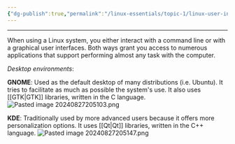 ```yaml
---
{"dg-publish":true,"permalink":"/linux-essentials/topic-1/linux-user-interfaces/"}
---
```


---
When using a Linux system, you either interact with a command line or with a graphical user interfaces. Both ways grant you access to numerous applications that support performing almost any task with the computer.

_Desktop environments_:

**GNOME**: Used as the default desktop of many distributions (i.e. Ubuntu). It tries to facilitate as much as possible the system's use. It also uses [[GTK\|GTK]] libraries, written in the C language.
![Pasted image 20240827205103.png](/img/user/Linux%20Essentials/Topic%201/Reference%20images/Pasted%20image%2020240827205103.png)

**KDE**: Traditionally used by more advanced users because it offers more personalization options. It uses [[Qt\|Qt]] libraries, written in the C++ language.
![Pasted image 20240827205147.png](/img/user/Linux%20Essentials/Topic%201/Reference%20images/Pasted%20image%2020240827205147.png)